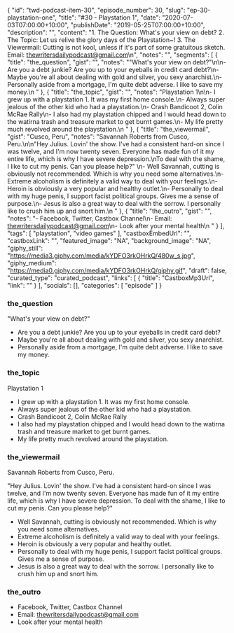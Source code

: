 {
	"id": "twd-podcast-item-30",
	"episode_number": 30,
	"slug": "ep-30-playstation-one",
	"title": "#30 - Playstation 1",
	"date": "2020-07-03T07:00:00+10:00",
	"publishDate": "2019-05-25T07:00:00+10:00",
	"description": "",
	"content": "1. The Question: What's your view on debt? 2. The Topic: Let us relive the glory days of the Playstation~! 3. The Viewermail: Cutting is not kool, unless if it's part of some gratuitous sketch. Email: thewritersdailypodcast@gmail.com\n",
	"notes": "",
	"segments": [
		{
			"title": "the_question",
			"gist": "",
			"notes": "\"What's your view on debt?\"\n\n- Are you a debt junkie? Are you up to your eyeballs in credit card debt?\n- Maybe you're all about dealing with gold and silver, you sexy anarchist.\n- Personally aside from a mortgage, I'm quite debt adverse. I like to save my money.\n      "
		},
		{
			"title": "the_topic",
			"gist": "",
			"notes": "Playstation 1\n\n- I grew up with a playstation 1. It was my first home console.\n- Always super jealous of the other kid who had a playstation.\n- Crash Bandicoot 2, Colin McRae Rally\n- I also had my playstation chipped and I would head down to the watirna trash and treasure market to get burnt games.\n- My life pretty much revolved around the playstation.\n      "
		},
		{
			"title": "the_viewermail",
			"gist": "Cusco, Peru",
			"notes": "Savannah Roberts from Cusco, Peru.\n\n\"Hey Julius. Lovin' the show. I've had a consistent hard-on since I was twelve, and I'm now twenty seven. Everyone has made fun of it my entire life, which is why I have severe depression.\nTo deal with the shame, I like to cut my penis. Can you please help?\" \n- Well Savannah, cutting is obviously not recommended. Which is why you need some alternatives.\n- Extreme alcoholism is definitely a valid way to deal with your feelings.\n- Heroin is obviously a very popular and healthy outlet.\n- Personally to deal with my huge penis, I support facist political groups. Gives me a sense of purpose.\n- Jesus is also a great way to deal with the sorrow. I personally like to crush him up and snort him.\n      "
		},
		{
			"title": "the_outro",
			"gist": "",
			"notes": "- Facebook, Twitter, Castbox Channel\n- Email: thewritersdailypodcast@gmail.com\n- Look after your mental health\n      "
		}
	],
	"tags": [
		"playstation",
		"video games"
	],
	"castboxEmbedUrl": "",
	"castboxLink": "",
	"featured_image": "NA",
	"background_image": "NA",
	"giphy_still": "https://media3.giphy.com/media/kYDFO3rkOHrkQ/480w_s.jpg",
	"giphy_medium": "https://media0.giphy.com/media/kYDFO3rkOHrkQ/giphy.gif",
	"draft": false,
	"curated_type": "curated_podcast",
	"links": [
		{
			"title": "CastboxMp3Url",
			"link": ""
		}
	],
	"socials": [],
	"categories": [
		"episode"
	]
}

### the_question

"What's your view on debt?"

- Are you a debt junkie? Are you up to your eyeballs in credit card debt?
- Maybe you're all about dealing with gold and silver, you sexy anarchist.
- Personally aside from a mortgage, I'm quite debt adverse. I like to save my money.
      
### the_topic

Playstation 1

- I grew up with a playstation 1. It was my first home console.
- Always super jealous of the other kid who had a playstation.
- Crash Bandicoot 2, Colin McRae Rally
- I also had my playstation chipped and I would head down to the watirna trash and treasure market to get burnt games.
- My life pretty much revolved around the playstation.
      
### the_viewermail

Savannah Roberts from Cusco, Peru.

"Hey Julius. Lovin' the show. I've had a consistent hard-on since I was twelve, and I'm now twenty seven. Everyone has made fun of it my entire life, which is why I have severe depression.
To deal with the shame, I like to cut my penis. Can you please help?" 
- Well Savannah, cutting is obviously not recommended. Which is why you need some alternatives.
- Extreme alcoholism is definitely a valid way to deal with your feelings.
- Heroin is obviously a very popular and healthy outlet.
- Personally to deal with my huge penis, I support facist political groups. Gives me a sense of purpose.
- Jesus is also a great way to deal with the sorrow. I personally like to crush him up and snort him.
      
### the_outro

- Facebook, Twitter, Castbox Channel
- Email: thewritersdailypodcast@gmail.com
- Look after your mental health
      
